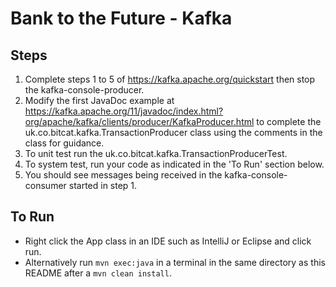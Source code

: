 # Bank to the Future - Kafka

## Steps

1. Complete steps 1 to 5 of https://kafka.apache.org/quickstart then stop the kafka-console-producer.
1. Modify the first JavaDoc example at https://kafka.apache.org/11/javadoc/index.html?org/apache/kafka/clients/producer/KafkaProducer.html to complete the uk.co.bitcat.kafka.TransactionProducer class using the comments in the class for guidance.
1. To unit test run the uk.co.bitcat.kafka.TransactionProducerTest.
1. To system test, run your code as indicated in the 'To Run' section below.
1. You should see messages being received in the kafka-console-consumer started in step 1.

## To Run

* Right click the App class in an IDE such as IntelliJ or Eclipse and click run.
* Alternatively run `mvn exec:java` in a terminal in the same directory as this README after a `mvn clean install`.